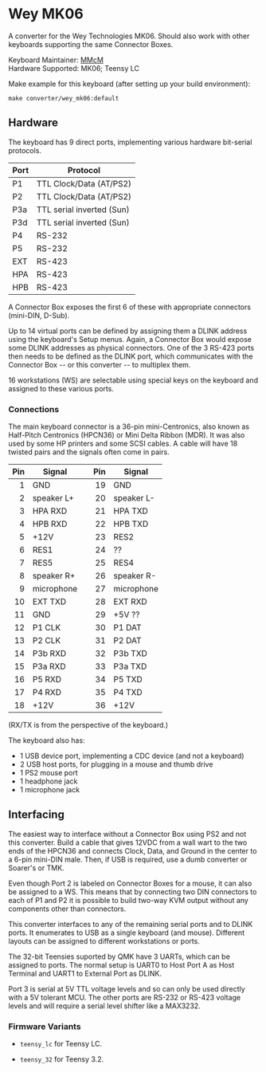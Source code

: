 # Wey MK06

A converter for the Wey Technologies MK06. Should also work with other keyboards supporting the same Connector Boxes.

Keyboard Maintainer: [MMcM](https://github.com/MMcM)  
Hardware Supported: MK06; Teensy LC

Make example for this keyboard (after setting up your build environment):

    make converter/wey_mk06:default

## Hardware

The keyboard has 9 direct ports, implementing various hardware bit-serial protocols.

| Port  | Protocol                  |
|-------|---------------------------|
| P1    | TTL Clock/Data (AT/PS2)   |
| P2    | TTL Clock/Data (AT/PS2)   |
| P3a   | TTL serial inverted (Sun) |
| P3d   | TTL serial inverted (Sun) |
| P4    | RS-232                    |
| P5    | RS-232                    |
| EXT   | RS-423                    |
| HPA   | RS-423                    |
| HPB   | RS-423                    |

A Connector Box exposes the first 6 of these with appropriate connectors (mini-DIN, D-Sub).

Up to 14 virtual ports can be defined by assigning them a DLINK address using the keyboard's Setup
menus. Again, a Connector Box would expose some DLINK addresses as physical connectors. One of the 3
RS-423 ports then needs to be defined as the DLINK port, which communicates with the Connector Box
-- or this converter -- to multiplex them.

16 workstations (WS) are selectable using special keys on the keyboard and assigned to these various ports.

### Connections

The main keyboard connector is a 36-pin mini-Centronics, also known as Half-Pitch Centronics
(HPCN36) or Mini Delta Ribbon (MDR). It was also used by some HP printers and some SCSI cables.  A
cable will have 18 twisted pairs and the signals often come in pairs.

| Pin | Signal      | | Pin | Signal      |
|----:|-------------|-|----:|-------------|
|   1 | GND         | |  19 | GND         |
|   2 | speaker L+  | |  20 | speaker L-  |
|   3 | HPA RXD     | |  21 | HPA TXD     |
|   4 | HPB RXD     | |  22 | HPB TXD     |
|   5 | +12V        | |  23 | RES2        |
|   6 | RES1        | |  24 | ??          |
|   7 | RES5        | |  25 | RES4        |
|   8 | speaker R+  | |  26 | speaker R-  |
|   9 | microphone  | |  27 | microphone  |
|  10 | EXT TXD     | |  28 | EXT RXD     |
|  11 | GND         | |  29 | +5V ??      |
|  12 | P1 CLK      | |  30 | P1 DAT      |
|  13 | P2 CLK      | |  31 | P2 DAT      |
|  14 | P3b RXD     | |  32 | P3b TXD     |
|  15 | P3a RXD     | |  33 | P3a TXD     |
|  16 | P5 RXD      | |  34 | P5 TXD      |
|  17 | P4 RXD      | |  35 | P4 TXD      |
|  18 | +12V        | |  36 | +12V        |

(RX/TX is from the perspective of the keyboard.)

The keyboard also has:
* 1 USB device port, implementing a CDC device (and not a keyboard)
* 2 USB host ports, for plugging in a mouse and thumb drive
* 1 PS2 mouse port
* 1 headphone jack
* 1 microphone jack

## Interfacing

The easiest way to interface without a Connector Box using PS2 and not this converter. Build a cable
that gives 12VDC from a wall wart to the two ends of the HPCN36 and connects Clock, Data, and Ground
in the center to a 6-pin mini-DIN male.
Then, if USB is required, use a dumb converter or Soarer's or TMK.

Even though Port 2 is labeled on Connector Boxes for a mouse, it can also be assigned to a WS. This
means that by connecting two DIN connectors to each of P1 and P2 it is possible to build two-way
KVM output without any components other than connectors.

This converter interfaces to any of the remaining serial ports and to DLINK ports. It enumerates to
USB as a single keyboard (and mouse). Different layouts can be assigned to different workstations or
ports.

The 32-bit Teensies suported by QMK have 3 UARTs, which can be assigned to ports. The normal setup
is UART0 to Host Port A as Host Terminal and UART1 to External Port as DLINK.

Port 3 is serial at 5V TTL voltage levels and so can only be used directly with a 5V tolerant MCU.
The other ports are RS-232 or RS-423 voltage levels and will require a serial level shifter like a
MAX3232.

### Firmware Variants

* `teensy_lc` for Teensy LC.

* `teensy_32` for Teensy 3.2.
